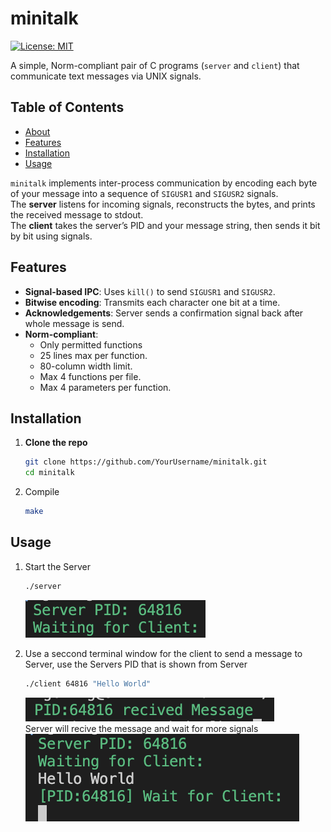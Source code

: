 # minitalk

[![License: MIT](https://img.shields.io/badge/License-MIT-yellow.svg)](LICENSE)

A simple, Norm-compliant pair of C programs (`server` and `client`) that communicate text messages via UNIX signals.

## Table of Contents

- [About](#about)  
- [Features](#features)  
- [Installation](#installation)  
- [Usage](#usage)  

`minitalk` implements inter-process communication by encoding each byte of your message into a sequence of `SIGUSR1` and `SIGUSR2` signals.  
The **server** listens for incoming signals, reconstructs the bytes, and prints the received message to stdout.  
The **client** takes the server’s PID and your message string, then sends it bit by bit using signals.

## Features
- **Signal-based IPC**: Uses `kill()` to send `SIGUSR1` and `SIGUSR2`.  
- **Bitwise encoding**: Transmits each character one bit at a time. 
- **Acknowledgements**: Server sends a confirmation signal back after whole message is send.  
- **Norm-compliant**:  
  - Only permitted functions
  - 25 lines max per function.  
  - 80-column width limit.  
  - Max 4 functions per file.  
  - Max 4 parameters per function.  

## Installation

1. **Clone the repo**
   ```bash
   git clone https://github.com/YourUsername/minitalk.git
   cd minitalk
   ```
2. Compile
   ```bash
   make
   ```

## Usage

1. Start the Server
   ```bash
   ./server
   ```
   ![minitalk server example](images/server.png)

2. Use a seccond terminal window for the client to send a message to Server, use the Servers PID that is shown from Server
   ```bash
   ./client 64816 "Hello World"
   ```
   ![minitalk server example](images/client.png) <br>
Server will recive the message and wait for more signals <br>
   ![minitalk server example](images/server2.png)
